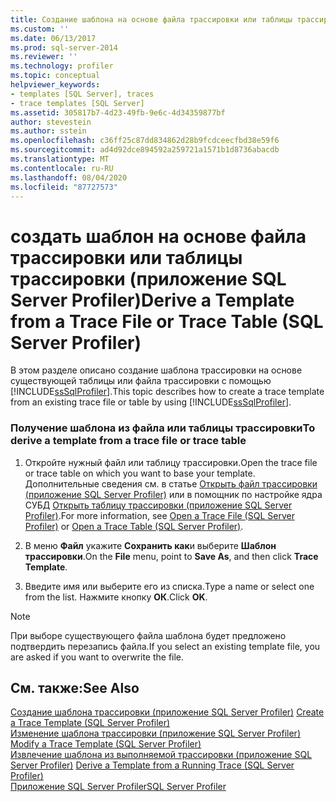 ```yaml
---
title: Создание шаблона на основе файла трассировки или таблицы трассировки (приложение SQL Server Profiler) | Документы Майкрософт
ms.custom: ''
ms.date: 06/13/2017
ms.prod: sql-server-2014
ms.reviewer: ''
ms.technology: profiler
ms.topic: conceptual
helpviewer_keywords:
- templates [SQL Server], traces
- trace templates [SQL Server]
ms.assetid: 305817b7-4d23-49fb-9e6c-4d34359877bf
author: stevestein
ms.author: sstein
ms.openlocfilehash: c36ff25c87dd834862d28b9fcdceecfbd38e59f6
ms.sourcegitcommit: ad4d92dce894592a259721a1571b1d8736abacdb
ms.translationtype: MT
ms.contentlocale: ru-RU
ms.lasthandoff: 08/04/2020
ms.locfileid: "87727573"
---
```

# <a name="derive-a-template-from-a-trace-file-or-trace-table-sql-server-profiler"></a><span data-ttu-id="5d6a3-102">создать шаблон на основе файла трассировки или таблицы трассировки (приложение SQL Server Profiler)</span><span class="sxs-lookup"><span data-stu-id="5d6a3-102">Derive a Template from a Trace File or Trace Table (SQL Server Profiler)</span></span>
  <span data-ttu-id="5d6a3-103">В этом разделе описано создание шаблона трассировки на основе существующей таблицы или файла трассировки с помощью [!INCLUDE[ssSqlProfiler](../../includes/sssqlprofiler-md.md)].</span><span class="sxs-lookup"><span data-stu-id="5d6a3-103">This topic describes how to create a trace template from an existing trace file or table by using [!INCLUDE[ssSqlProfiler](../../includes/sssqlprofiler-md.md)].</span></span>  
  
### <a name="to-derive-a-template-from-a-trace-file-or-trace-table"></a><span data-ttu-id="5d6a3-104">Получение шаблона из файла или таблицы трассировки</span><span class="sxs-lookup"><span data-stu-id="5d6a3-104">To derive a template from a trace file or trace table</span></span>  
  
1.  <span data-ttu-id="5d6a3-105">Откройте нужный файл или таблицу трассировки.</span><span class="sxs-lookup"><span data-stu-id="5d6a3-105">Open the trace file or trace table on which you want to base your template.</span></span> <span data-ttu-id="5d6a3-106">Дополнительные сведения см. в статье [Открыть файл трассировки (приложение SQL Server Profiler)](open-a-trace-file-sql-server-profiler.md) или в помощник по настройке ядра СУБД [Открыть таблицу трассировки (приложение SQL Server Profiler)](open-a-trace-table-sql-server-profiler.md).</span><span class="sxs-lookup"><span data-stu-id="5d6a3-106">For more information, see [Open a Trace File &#40;SQL Server Profiler&#41;](open-a-trace-file-sql-server-profiler.md) or [Open a Trace Table &#40;SQL Server Profiler&#41;](open-a-trace-table-sql-server-profiler.md).</span></span>  
  
2.  <span data-ttu-id="5d6a3-107">В меню **Файл** укажите **Сохранить как**и выберите **Шаблон трассировки**.</span><span class="sxs-lookup"><span data-stu-id="5d6a3-107">On the **File** menu, point to **Save As**, and then click **Trace Template**.</span></span>  
  
3.  <span data-ttu-id="5d6a3-108">Введите имя или выберите его из списка.</span><span class="sxs-lookup"><span data-stu-id="5d6a3-108">Type a name or select one from the list.</span></span> <span data-ttu-id="5d6a3-109">Нажмите кнопку **ОК**.</span><span class="sxs-lookup"><span data-stu-id="5d6a3-109">Click **OK**.</span></span>  
  
> [!NOTE]  
>  <span data-ttu-id="5d6a3-110">При выборе существующего файла шаблона будет предложено подтвердить перезапись файла.</span><span class="sxs-lookup"><span data-stu-id="5d6a3-110">If you select an existing template file, you are asked if you want to overwrite the file.</span></span>  
  
## <a name="see-also"></a><span data-ttu-id="5d6a3-111">См. также:</span><span class="sxs-lookup"><span data-stu-id="5d6a3-111">See Also</span></span>  
 <span data-ttu-id="5d6a3-112">[Создание шаблона трассировки (приложение SQL Server Profiler)](create-a-trace-template-sql-server-profiler.md) </span><span class="sxs-lookup"><span data-stu-id="5d6a3-112">[Create a Trace Template &#40;SQL Server Profiler&#41;](create-a-trace-template-sql-server-profiler.md) </span></span>  
 <span data-ttu-id="5d6a3-113">[Изменение шаблона трассировки (приложение SQL Server Profiler)](../../database-engine/modify-a-trace-template-sql-server-profiler.md) </span><span class="sxs-lookup"><span data-stu-id="5d6a3-113">[Modify a Trace Template &#40;SQL Server Profiler&#41;](../../database-engine/modify-a-trace-template-sql-server-profiler.md) </span></span>  
 <span data-ttu-id="5d6a3-114">[Извлечение шаблона из выполняемой трассировки (приложение SQL Server Profiler)](derive-a-template-from-a-running-trace-sql-server-profiler.md) </span><span class="sxs-lookup"><span data-stu-id="5d6a3-114">[Derive a Template from a Running Trace &#40;SQL Server Profiler&#41;](derive-a-template-from-a-running-trace-sql-server-profiler.md) </span></span>  
 [<span data-ttu-id="5d6a3-115">Приложение SQL Server Profiler</span><span class="sxs-lookup"><span data-stu-id="5d6a3-115">SQL Server Profiler</span></span>](sql-server-profiler.md)  
  
  
